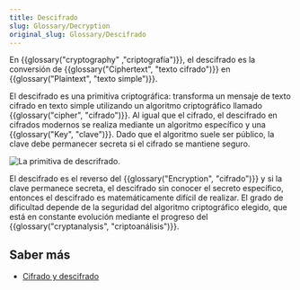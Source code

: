 ```yaml
---
title: Descifrado
slug: Glossary/Decryption
original_slug: Glossary/Descifrado
---
```


En {{glossary("cryptography" ,"criptografía")}}, el descifrado es la conversión de {{glossary("Ciphertext", "texto cifrado")}} en {{glossary("Plaintext", "texto simple")}}.

El descifrado es una primitiva criptográfica: transforma un mensaje de texto cifrado en texto simple utilizando un algoritmo criptográfico llamado {{glossary("cipher", "cifrado")}}. Al igual que el cifrado, el descifrado en cifrados modernos se realiza mediante un algoritmo específico y una {{glossary("Key", "clave")}}. Dado que el algoritmo suele ser público, la clave debe permanecer secreta si el cifrado se mantiene seguro.

![La primitiva de descrifrado.](decryption.png)

El descifrado es el reverso del {{glossary("Encryption", "cifrado")}} y si la clave permanece secreta, el descifrado sin conocer el secreto específico, entonces el descifrado es matemáticamente difícil de realizar. El grado de dificultad depende de la seguridad del algoritmo criptográfico elegido, que está en constante evolución mediante el progreso del {{glossary("cryptanalysis", "criptoanálisis")}}.

## Saber más

- [Cifrado y descifrado](/es/docs/Archive/Security/Encriptación_y_Desencriptación)
